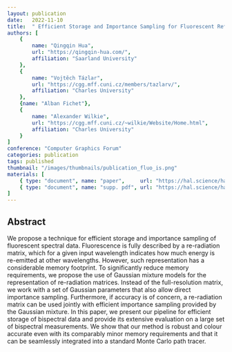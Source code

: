 ```yaml
---
layout: publication
date:   2022-11-10
title:  " Efficient Storage and Importance Sampling for Fluorescent Reflectance"
authors: [
    {
        name: "Qingqin Hua",
        url: "https://qingqin-hua.com/",
        affiliation: "Saarland University"
    },
    {
        name: "Vojtěch Tázlar",
        url: "https://cgg.mff.cuni.cz/members/tazlarv/",
        affiliation: "Charles University"
    },
    {name: "Alban Fichet"},
    {
        name: "Alexander Wilkie",
        url: "https://cgg.mff.cuni.cz/~wilkie/Website/Home.html",
        affiliation: "Charles University"
    }
]
conference: "Computer Graphics Forum"
categories: publication
tags: published
thumbnail: "/images/thumbnails/publication_fluo_is.png"
materials: [
    { type: "document", name: "paper",     url: "https://hal.science/hal-03909700v1/document" },
    { type: "document", name: "supp. pdf", url: "https://hal.science/hal-03909700v1/file/Efficient-Storage-and-Importance-Sampling-for-Fluorescent-Reflectance-Supplemental.pdf" }
]
---
```


## Abstract
We propose a technique for efficient storage and importance sampling of fluorescent spectral data. Fluorescence is fully described by a re-radiation matrix, which for a given input wavelength indicates how much energy is re-emitted at other wavelengths. However, such representation has a considerable memory footprint. To significantly reduce memory requirements, we propose the use of Gaussian mixture models for the representation of re-radiation matrices. Instead of the full-resolution matrix, we work with a set of Gaussian parameters that also allow direct importance sampling. Furthermore, if accuracy is of concern, a re-radiation matrix can be used jointly with efficient importance sampling provided by the Gaussian mixture. In this paper, we present our pipeline for efficient storage of bispectral data and provide its extensive evaluation on a large set of bispectral measurements. We show that our method is robust and colour accurate even with its comparably minor memory requirements and that it can be seamlessly integrated into a standard Monte Carlo path tracer.